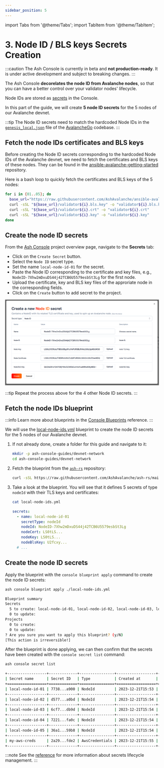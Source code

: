 ```yaml
---
sidebar_position: 5
---
```


import Tabs from '@theme/Tabs';
import TabItem from '@theme/TabItem';

# 3. Node ID / BLS keys Secrets Creation

:::caution
The Ash Console is currently in beta and **not production-ready**. It is under active development and subject to breaking changes.
:::

The Ash Console **decorelates the node ID from Avalanche nodes**, so that you can have a better control over your validator nodes' lifecycle.

Node IDs are stored as [secrets](/docs/console/glossary#secret) in the Console.

In this part of the guide, we will create **5 node ID secrets** for the 5 nodes of our Avalanche devnet.

:::tip
The Node ID secrets need to match the hardcoded Node IDs in the [`genesis_local.json`](https://github.com/ava-labs/avalanchego/blob/master/genesis/genesis_local.json#L47) file of the [AvalancheGo](https://github.com/ava-labs/avalanchego) codebase.
:::

<Tabs>

<TabItem value="console" label="Using the Ash Console" default>

## Fetch the node IDs certificates and BLS keys

Before creating the Node ID secrets corresponding to the hardcoded Node IDs of the Avalanche devnet, we need to fetch the certificates and BLS keys of these nodes. They can be found in the [ansible-avalanche-getting-started](https://github.com/AshAvalanche/ansible-avalanche-getting-started/tree/main/files/staking) repository.

Here is a bash loop to quickly fetch the certificates and BLS keys of the 5 nodes:

```bash
for i in {01..05}; do
  base_url="https://raw.githubusercontent.com/AshAvalanche/ansible-avalanche-getting-started/refs/heads/main/files/staking"
  curl -sSL "${base_url}/validator${i}.bls.key" -o "validator${i}.bls.key"
  curl -sSL "${base_url}/validator${i}.crt" -o "validator${i}.crt"
  curl -sSL "${base_url}/validator${i}.key" -o "validator${i}.key"
done
```

## Create the node ID secrets

From the [Ash Console](https://console.ash.center) project overview page, navigate to the **Secrets** tab:
- Click on the `Create Secret` button.
- Select the `Node ID` secret type.
- Set the name `local-node-id-01` for the secret.
- Paste the Node ID corresponding to the certificate and key files, e.g., `NodeID-7Xhw2mDxuDS44j42TCB6U5579esbSt3Lg` for the first node.
- Upload the certificate, key and BLS key files of the approriate node in the corresponding fields.
- Click on the `Create` button to add secret to the project.

![Ash Console NodeID secret create](/img/ash-console-devnet-nodeid-create.png)


:::tip
Repeat the process above for the 4 other Node ID secrets.
:::

</TabItem>

<TabItem value="cli" label="Using the Ash CLI">

## Fetch the node IDs blueprint

:::info
Learn more about blueprints in the [Console Blueprints](/docs/console/reference/blueprints) reference.
:::

We will use the [local-node-ids.yml](https://github.com/AshAvalanche/ash-rs/blob/main/crates/ash_cli/examples/console/blueprint/local-node-ids.yml) blueprint to create the node ID secrets for the 5 nodes of our Avalanche devnet.

1. If not already done, create a folder for this guide and navigate to it:

   ```bash
   mkdir -p ash-console-guides/devnet-network
   cd ash-console-guides/devnet-network
   ```

2. Fetch the blueprint from the [`ash-rs`](https://github.com/AshAvalanche/ash-rs/blob/main/crates/ash_cli/examples/console/blueprint/local-node-ids.yml) repository:

   ```bash
   curl -sSL https://raw.githubusercontent.com/AshAvalanche/ash-rs/main/crates/ash_cli/examples/console/blueprint/local-node-ids.yml -o local-node-ids.yml
   ```

3. Take a look at the blueprint. You will see that it defines 5 secrets of type `nodeId` with their TLS keys and certificates:
   ```bash title="Command"
   cat local-node-ids.yml
   ```
   ```yaml title="Output"
   secrets:
     - name: local-node-id-01
       secretType: nodeId
       nodeId: NodeID-7Xhw2mDxuDS44j42TCB6U5579esbSt3Lg
       nodeCert: LS0tLS...
       nodeKey: LS0tLS...
       nodeBlsKey: U2fcxy...
     # ...
   ```

## Create the node ID secrets

Apply the blueprint with the `console blueprint apply` command to create the node ID secrets:

```bash title="Command"
ash console blueprint apply ./local-node-ids.yml
```

```bash title="Confirmation prompt"
Blueprint summary
Secrets
  5 to create: local-node-id-01, local-node-id-02, local-node-id-03, local-node-id-04, local-node-id-05
  0 to update:
Projects
  0 to create:
  0 to update:
? Are you sure you want to apply this blueprint? (y/N)
[This action is irreversible!]
```

After the blueprint is done applying, we can then confirm that the secrets have been created with the `console secret list` command:

```bash title="Command"
ash console secret list
```

```bash title="Output"
+------------------+-------------+----------------+------------------+---------+
| Secret name      | Secret ID   | Type           | Created at       | Used by |
+==================+=============+================+==================+=========+
| local-node-id-01 | 7738...a900 | NodeId         | 2023-12-21T15:53 | 0       |
+------------------+-------------+----------------+------------------+---------+
| local-node-id-02 | d577...a0bd | NodeId         | 2023-12-21T15:54 | 0       |
+------------------+-------------+----------------+------------------+---------+
| local-node-id-03 | 6cf7...db9d | NodeId         | 2023-12-21T15:54 | 0       |
+------------------+-------------+----------------+------------------+---------+
| local-node-id-04 | 7221...fa0c | NodeId         | 2023-12-21T15:54 | 0       |
+------------------+-------------+----------------+------------------+---------+
| local-node-id-05 | 36a1...59b8 | NodeId         | 2023-12-21T15:54 | 0       |
+------------------+-------------+----------------+------------------+---------+
| my-aws-creds     | 2a29...fde2 | AwsCredentials | 2023-12-21T15:55 | 0       |
+------------------+-------------+----------------+------------------+---------+
```

</TabItem>
</Tabs>

:::note
See the [reference](/docs/console/reference/secret-management) for more information about secrets lifecycle management.
:::
